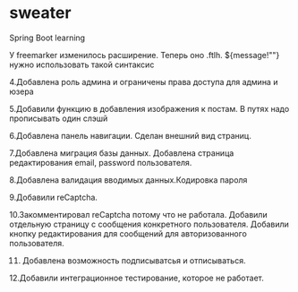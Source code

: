 # sweater
Spring Boot learning

У freemarker изменилось расширение. Теперь оно .ftlh.
${message!""} нужно использовать такой синтаксис 

4.Добавлена роль админа и ограничены права доступа для админа и юзера 

5.Добавили функцию в добавления изображения к постам. В путях надо прописывать один слэшй

6.Добавлена панель навигации. Сделан внешний вид страниц.

7.Добавлена миграция базы данных. Добавлена страница редактирования email, password пользователя.

8.Добавлена валидация вводимых данных.Кодировка пароля 

9.Добавили reCaptcha.

10.Закомментировал reCaptcha потому что не работала. Добавили отдельную страницу с сообщения конкретного пользователя. 
Добавили кнопку редактирования для сообщений для авторизованного пользователя. 

11. Добавлена возможность подписыватсья и отписываться.

12.Добавили интеграционное тестирование, которое не работает.
